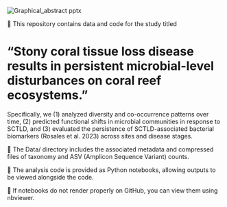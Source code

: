 
![Graphical_abstract pptx](https://github.com/user-attachments/assets/6e549127-a67c-46aa-b273-c3b3ce3db50d)


📘 This repository contains data and code for the study titled
# “Stony coral tissue loss disease results in persistent microbial-level disturbances on coral reef ecosystems.”

Specifically, we (1) analyzed diversity and co-occurrence patterns over time, (2) predicted functional shifts in microbial communities in response to SCTLD, and (3) evaluated the persistence of SCTLD-associated bacterial biomarkers (Rosales et al. 2023) across sites and disease stages.

📂 The Data/ directory includes the associated metadata and compressed files of taxonomy and ASV (Amplicon Sequence Variant) counts.

🐍 The analysis code is provided as Python notebooks, allowing outputs to be viewed alongside the code.

🧾 If notebooks do not render properly on GitHub, you can view them using nbviewer.

